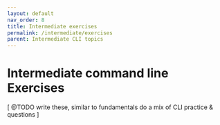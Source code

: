 ```yaml
---
layout: default
nav_order: 8
title: Intermediate exercises
permalink: /intermediate/exercises
parent: Intermediate CLI topics
---
```


# Intermediate command line Exercises

[ @TODO write these, similar to fundamentals do a mix of CLI practice & questions ]
